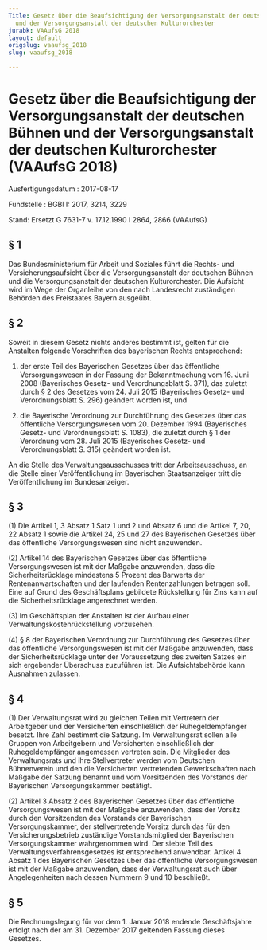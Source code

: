 ```yaml
---
Title: Gesetz über die Beaufsichtigung der Versorgungsanstalt der deutschen Bühnen
  und der Versorgungsanstalt der deutschen Kulturorchester
jurabk: VAAufsG 2018
layout: default
origslug: vaaufsg_2018
slug: vaaufsg_2018

---
```


# Gesetz über die Beaufsichtigung der Versorgungsanstalt der deutschen Bühnen und der Versorgungsanstalt der deutschen Kulturorchester (VAAufsG 2018)

Ausfertigungsdatum
:   2017-08-17

Fundstelle
:   BGBl I: 2017, 3214, 3229

Stand: Ersetzt G 7631-7 v. 17.12.1990 I 2864, 2866 (VAAufsG)

## § 1

Das Bundesministerium für Arbeit und Soziales führt die Rechts- und
Versicherungsaufsicht über die Versorgungsanstalt der deutschen Bühnen
und die Versorgungsanstalt der deutschen Kulturorchester. Die Aufsicht
wird im Wege der Organleihe von den nach Landesrecht zuständigen
Behörden des Freistaates Bayern ausgeübt.


## § 2

Soweit in diesem Gesetz nichts anderes bestimmt ist, gelten für die
Anstalten folgende Vorschriften des bayerischen Rechts entsprechend:

1.  der erste Teil des Bayerischen Gesetzes über das öffentliche
    Versorgungswesen in der Fassung der Bekanntmachung vom 16. Juni 2008
    (Bayerisches Gesetz- und Verordnungsblatt S. 371), das zuletzt durch §
    2 des Gesetzes vom 24. Juli 2015 (Bayerisches Gesetz- und
    Verordnungsblatt S. 296) geändert worden ist, und


2.  die Bayerische Verordnung zur Durchführung des Gesetzes über das
    öffentliche Versorgungswesen vom 20. Dezember 1994 (Bayerisches
    Gesetz- und Verordnungsblatt S. 1083), die zuletzt durch § 1 der
    Verordnung vom 28. Juli 2015 (Bayerisches Gesetz- und Verordnungsblatt
    S. 315) geändert worden ist.



An die Stelle des Verwaltungsausschusses tritt der Arbeitsausschuss,
an die Stelle einer Veröffentlichung im Bayerischen Staatsanzeiger
tritt die Veröffentlichung im Bundesanzeiger.


## § 3

(1) Die Artikel 1, 3 Absatz 1 Satz 1 und 2 und Absatz 6 und die
Artikel 7, 20, 22 Absatz 1 sowie die Artikel 24, 25 und 27 des
Bayerischen Gesetzes über das öffentliche Versorgungswesen sind nicht
anzuwenden.

(2) Artikel 14 des Bayerischen Gesetzes über das öffentliche
Versorgungswesen ist mit der Maßgabe anzuwenden, dass die
Sicherheitsrücklage mindestens 5 Prozent des Barwerts der
Rentenanwartschaften und der laufenden Rentenzahlungen betragen soll.
Eine auf Grund des Geschäftsplans gebildete Rückstellung für Zins kann
auf die Sicherheitsrücklage angerechnet werden.

(3) Im Geschäftsplan der Anstalten ist der Aufbau einer
Verwaltungskostenrückstellung vorzusehen.

(4) § 8 der Bayerischen Verordnung zur Durchführung des Gesetzes über
das öffentliche Versorgungswesen ist mit der Maßgabe anzuwenden, dass
der Sicherheitsrücklage unter der Voraussetzung des zweiten Satzes ein
sich ergebender Überschuss zuzuführen ist. Die Aufsichtsbehörde kann
Ausnahmen zulassen.


## § 4

(1) Der Verwaltungsrat wird zu gleichen Teilen mit Vertretern der
Arbeitgeber und der Versicherten einschließlich der Ruhegeldempfänger
besetzt. Ihre Zahl bestimmt die Satzung. Im Verwaltungsrat sollen alle
Gruppen von Arbeitgebern und Versicherten einschließlich der
Ruhegeldempfänger angemessen vertreten sein. Die Mitglieder des
Verwaltungsrats und ihre Stellvertreter werden vom Deutschen
Bühnenverein und den die Versicherten vertretenden Gewerkschaften nach
Maßgabe der Satzung benannt und vom Vorsitzenden des Vorstands der
Bayerischen Versorgungskammer bestätigt.

(2) Artikel 3 Absatz 2 des Bayerischen Gesetzes über das öffentliche
Versorgungswesen ist mit der Maßgabe anzuwenden, dass der Vorsitz
durch den Vorsitzenden des Vorstands der Bayerischen
Versorgungskammer, der stellvertretende Vorsitz durch das für den
Versicherungsbetrieb zuständige Vorstandsmitglied der Bayerischen
Versorgungskammer wahrgenommen wird. Der siebte Teil des
Verwaltungsverfahrensgesetzes ist entsprechend anwendbar. Artikel 4
Absatz 1 des Bayerischen Gesetzes über das öffentliche
Versorgungswesen ist mit der Maßgabe anzuwenden, dass der
Verwaltungsrat auch über Angelegenheiten nach dessen Nummern 9 und 10
beschließt.


## § 5

Die Rechnungslegung für vor dem 1. Januar 2018 endende Geschäftsjahre
erfolgt nach der am 31. Dezember 2017 geltenden Fassung dieses
Gesetzes.

